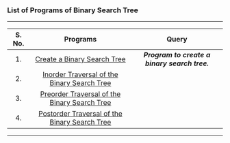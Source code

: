 ### List of Programs of Binary Search Tree

---
|  S. No.  |  Programs  |  Query  |
|  :--:  |  :--:  |  :--:  |
|  1.  |  [Create a Binary Search Tree](/Data%20Structure/Binary%20Search%20Tree/Programs/List/CreateBinarySearchTree.py)  |  ***Program to create a binary search tree.***  |
|  2.  |  [Inorder Traversal of the Binary Search Tree]()  |  |
|  3.  |  [Preorder Traversal of the Binary Search Tree]()  |  |
|  4.  |  [Postorder Traversal of the Binary Search Tree]()  |  |
---

